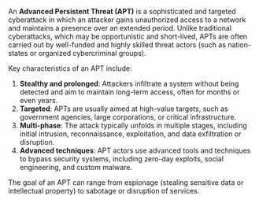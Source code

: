 An **Advanced Persistent Threat (APT)** is a sophisticated and targeted cyberattack in which an attacker gains unauthorized access to a network and maintains a presence over an extended period. Unlike traditional cyberattacks, which may be opportunistic and short-lived, APTs are often carried out by well-funded and highly skilled threat actors (such as nation-states or organized cybercriminal groups).

Key characteristics of an APT include:

1. **Stealthy and prolonged**: Attackers infiltrate a system without being detected and aim to maintain long-term access, often for months or even years.
2. **Targeted**: APTs are usually aimed at high-value targets, such as government agencies, large corporations, or critical infrastructure.
3. **Multi-phase**: The attack typically unfolds in multiple stages, including initial intrusion, reconnaissance, exploitation, and data exfiltration or disruption.
4. **Advanced techniques**: APT actors use advanced tools and techniques to bypass security systems, including zero-day exploits, social engineering, and custom malware.

The goal of an APT can range from espionage (stealing sensitive data or intellectual property) to sabotage or disruption of services.
